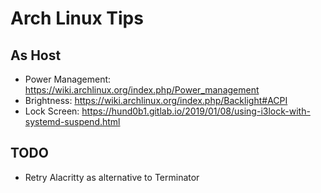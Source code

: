 # Arch Linux Tips

## As Host

- Power Management: https://wiki.archlinux.org/index.php/Power_management
- Brightness: https://wiki.archlinux.org/index.php/Backlight#ACPI
- Lock Screen: https://hund0b1.gitlab.io/2019/01/08/using-i3lock-with-systemd-suspend.html

## TODO

- Retry Alacritty as alternative to Terminator
